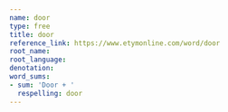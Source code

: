 ```yaml
---
name: door
type: free
title: door
reference_link: https://www.etymonline.com/word/door
root_name: 
root_language: 
denotation: 
word_sums:
- sum: 'Door + '
  respelling: door
---
```

